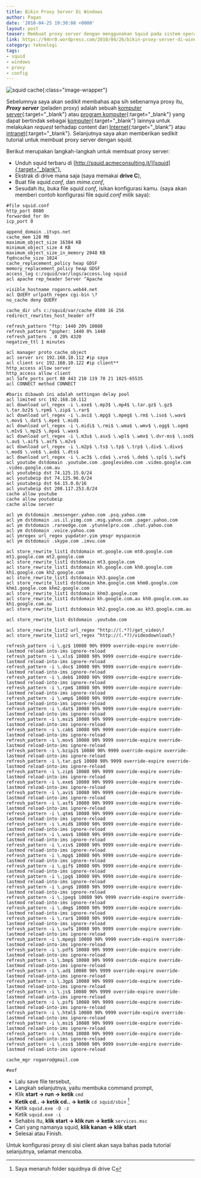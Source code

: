 ```yaml
---
title: Bikin Proxy Server Di Windows
author: Pagan
date: '2010-04-25 19:30:08 +0000'
layout: post
teaser: Membuat proxy server dengan menggunakan Squid pada sistem operasi Windows.
link: https://94nr0.wordpress.com/2010/04/26/bikin-proxy-server-di-windows/
category: teknologi
tags:
- squid
- windows
- proxy
- config
---
```


![squid cache][gambar]{:class="image-wrapper"}

Sebelumnya saya akan sedikit membahas apa sih sebenarnya proxy itu, ***Proxy server*** (peladen proxy) adalah sebuah [komputer server][ks]{:target="_blank"} atau [program komputer][pk]{:target="_blank"} yang dapat bertindak sebagai [komputer][pc]{:target="_blank"} lainnya untuk melakukan *request* terhadap content dari [Internet][inter]{:target="_blank"} atau [intranet][intra]{:target="_blank"}. Selanjutnya saya akan memberikan sedikit tutorial untuk membuat proxy server dengan squid.

Berikut merupakan langkah-langkah untuk membuat proxy server:

* Unduh squid terbaru di [http://squid.acmeconsulting.it/][squid]{:target="_blank"},
* Ekstrak di drive mana saja (saya memakai **drive C**),
* Buat file _squid.conf_, dan _mime.conf_,
* Sesudah itu, buka file _squid.conf_, isikan konfigurasi kamu. (saya akan memberi contoh konfigurasi file _squid.conf_ milik saya):

~~~
#file squid.conf
http_port 8080
forwarded_for On
icp_port 0
 
append_domain .itvps.net
cache_mem 128 MB
maximum_object_size 16384 KB
minimum_object_size 4 KB
maximum_object_size_in_memory 2048 KB
fqdncache_size 1024
cache_replacement_policy heap GDSF
memory_replacement_policy heap GDSF
access_log c:/squid/var/logs/access.log squid
acl apache rep_header Server ^Apache
 
visible_hostname roganro.web44.net
acl QUERY urlpath_regex cgi-bin \?
no_cache deny QUERY
 
cache_dir ufs c:/squid/var/cache 4500 16 256
redirect_rewrites_host_header off
 
refresh_pattern ^ftp: 1440 20% 10080
refresh_pattern ^gopher: 1440 0% 1440
refresh_pattern . 0 20% 4320
negative_ttl 1 minutes
 
acl manager proto cache_object
acl server src 192.168.10.112 #ip saya
acl client src 192.168.10.122 #ip client**
http_access allow server
http_access allow client
acl Safe_ports port 80 443 210 119 70 21 1025-65535
acl CONNECT method CONNECT
 
#baris dibawah ini adalah settingan delay pool
acl limited src 192.168.10.112
acl download url_regex -i \.exe$ \.mp3$ \.mp4$ \.tar.gz$ \.gz$ \.tar.bz2$ \.rpm$ \.zip$ \.rar$
acl download url_regex -i \.avi$ \.mpg$ \.mpeg$ \.rm$ \.iso$ \.wav$ \.mov$ \.dat$ \.mpe$ \.mid$
acl download url_regex -i \.midi$ \.rmi$ \.wma$ \.wmv$ \.ogg$ \.ogm$ \.m1v$ \.mp2$ \.mpa$ \.wax$
acl download url_regex -i \.m3u$ \.asx$ \.wpl$ \.wmx$ \.dvr-ms$ \.snd$ \.au$ \.aif$ \.asf$ \.m2v$
acl download url_regex -i \.m2p$ \.ts$ \.tp$ \.trp$ \.div$ \.divx$ \.mod$ \.vob$ \.aob$ \.dts$
acl download url_regex -i \.ac3$ \.cda$ \.vro$ \.deb$ \.spl$ \.swf$
acl youtube dstdomain .youtube.com .googlevideo.com .video.google.com .video.google.com.au
acl youtubeip dst 74.125.15.0/24
acl youtubeip dst 74.125.96.0/24
acl youtubeip dst 64.15.0.0/16
acl youtubeip dst 208.117.253.0/24
cache allow youtube
cache allow youtubeip
cache allow server
 
acl ym dstdomain .messenger.yahoo.com .psq.yahoo.com
acl ym dstdomain .us.il.yimg.com .msg.yahoo.com .pager.yahoo.com
acl ym dstdomain .rareedge.com .ytunnelpro.com .chat.yahoo.com
acl ym dstdomain .voice.yahoo.com
acl ymregex url_regex yupdater.yim ymsgr myspaceim
acl ym dstdomain .skype.com .imvu.com
 
acl store_rewrite_list1 dstdomain mt.google.com mt0.google.com mt1.google.com mt2.google.com
acl store_rewrite_list1 dstdomain mt3.google.com
acl store_rewrite_list1 dstdomain kh.google.com kh0.google.com kh1.google.com kh2.google.com
acl store_rewrite_list1 dstdomain kh3.google.com
acl store_rewrite_list1 dstdomain khm.google.com khm0.google.com khm1.google.com khm2.google.com
acl store_rewrite_list1 dstdomain khm3.google.com
acl store_rewrite_list1 dstdomain kh.google.com.au kh0.google.com.au kh1.google.com.au
acl store_rewrite_list1 dstdomain kh2.google.com.au kh3.google.com.au
 
acl store_rewrite_list dstdomain .youtube.com
 
acl store_rewrite_list2 url_regex ^http://(.*?)/get_video\?
acl store_rewrite_list2 url_regex ^http://(.*?)/videodownload\?
 
refresh_pattern -i \.gz$ 10080 90% 9999 override-expire override-lastmod reload-into-ims ignore-reload
refresh_pattern -i \.xls$ 10080 90% 9999 override-expire override-lastmod reload-into-ims ignore-reload
refresh_pattern -i \.doc$ 10080 90% 9999 override-expire override-lastmod reload-into-ims ignore-reload
refresh_pattern -i \.deb$ 10080 90% 9999 override-expire override-lastmod reload-into-ims ignore-reload
refresh_pattern -i \.rpm$ 10080 90% 9999 override-expire override-lastmod reload-into-ims ignore-reload
refresh_pattern -i \.wmp$ 10080 90% 9999 override-expire override-lastmod reload-into-ims ignore-reload
refresh_pattern -i \.dat$ 10080 90% 9999 override-expire override-lastmod reload-into-ims ignore-reload
refresh_pattern -i \.msi$ 10080 90% 9999 override-expire override-lastmod reload-into-ims ignore-reload
refresh_pattern -i \.cab$ 10080 90% 9999 override-expire override-lastmod reload-into-ims ignore-reload
refresh_pattern -i \.mov$ 10080 90% 9999 override-expire override-lastmod reload-into-ims ignore-reload
refresh_pattern -i \.bzip2$ 10080 90% 9999 override-expire override-lastmod reload-into-ims ignore-reload
refresh_pattern -i \.tar.gz$ 10080 90% 9999 override-expire override-lastmod reload-into-ims ignore-reload
refresh_pattern -i \.zip$ 10080 90% 9999 override-expire override-lastmod reload-into-ims ignore-reload
refresh_pattern -i \.exe$ 10080 90% 9999 override-expire override-lastmod reload-into-ims ignore-reload
refresh_pattern -i \.avi$ 10080 90% 9999 override-expire override-lastmod reload-into-ims ignore-reload
refresh_pattern -i \.asf$ 10080 90% 9999 override-expire override-lastmod reload-into-ims ignore-reload
refresh_pattern -i \.qtm$ 10080 90% 9999 override-expire override-lastmod reload-into-ims ignore-reload
refresh_pattern -i \.mid$ 10080 90% 9999 override-expire override-lastmod reload-into-ims ignore-reload
refresh_pattern -i \.wav$ 10080 90% 9999 override-expire override-lastmod reload-into-ims ignore-reload
refresh_pattern -i \.viv$ 10080 90% 9999 override-expire override-lastmod reload-into-ims ignore-reload
refresh_pattern -i \.mpg$ 10080 90% 9999 override-expire override-lastmod reload-into-ims ignore-reload
refresh_pattern -i \.gif$ 10080 90% 9999 override-expire override-lastmod reload-into-ims ignore-reload
refresh_pattern -i \.jpg$ 10080 90% 9999 override-expire override-lastmod reload-into-ims ignore-reload
refresh_pattern -i \.png$ 10080 90% 9999 override-expire override-lastmod reload-into-ims ignore-reload
refresh_pattern -i \.jpeg$ 10080 90% 9999 override-expire override-lastmod reload-into-ims ignore-reload
refresh_pattern -i \.dmg$ 10080 90% 9999 override-expire override-lastmod reload-into-ims ignore-reload
refresh_pattern -i \.rar$ 10080 90% 9999 override-expire override-lastmod reload-into-ims ignore-reload
refresh_pattern -i \.swf$ 10080 90% 9999 override-expire override-lastmod reload-into-ims ignore-reload
refresh_pattern -i \.mpeg$ 10080 90% 9999 override-expire override-lastmod reload-into-ims ignore-reload
refresh_pattern -i \.pdf$ 10080 90% 9999 override-expire override-lastmod reload-into-ims ignore-reload
refresh_pattern -i \.bmp$ 10080 90% 9999 override-expire override-lastmod reload-into-ims ignore-reload
refresh_pattern -i \.ad$ 10080 90% 9999 override-expire override-lastmod reload-into-ims ignore-reload
refresh_pattern -i \.3gp$ 10080 90% 9999 override-expire override-lastmod reload-into-ims ignore-reload
refresh_pattern -i \.js$ 10080 90% 9999 override-expire override-lastmod reload-into-ims ignore-reload
refresh_pattern -i \.psf$ 10080 90% 9999 override-expire override-lastmod reload-into-ims ignore-reload
refresh_pattern -i \.html$ 10080 90% 9999 override-expire override-lastmod reload-into-ims ignore-reload
refresh_pattern -i \.msi$ 10080 90% 9999 override-expire override-lastmod reload-into-ims ignore-reload
refresh_pattern -i \.htm$ 10080 90% 9999 override-expire override-lastmod reload-into-ims ignore-reload
refresh_pattern -i \.css$ 10080 90% 9999 override-expire override-lastmod reload-into-ims ignore-reload
 
cache_mgr roganro@gmail.com
 
#eof
~~~

* Lalu save file tersebut,
* Langkah selanjutnya, yaitu membuka command prompt,
* Klik **start → run → ketik** `cmd`
* **Ketik cd.. → ketik cd.. → ketik** `cd squid/sbin` [^1]
* Ketik `squid.exe -D -z`
* Ketik `squid.exe -i`
* Sehabis itu, **klik start → klik run → ketik** `services.msc`
* Cari yang namanya squid, **klik kanan → klik start**
* Selesai atau Finish.

Untuk konfigurasi proxy di sisi client akan saya bahas pada tutorial selanjutnya, selamat mencoba.

[^1]:
    Saya menaruh folder squidnya di drive C

[ks]: http://id.wikipedia.org/wiki/Server
[pk]: http://id.wikipedia.org/wiki/Program_komputer
[pc]: http://id.wikipedia.org/wiki/Komputer
[inter]: http://id.wikipedia.org/wiki/Internet
[intra]: http://id.wikipedia.org/wiki/Intranet
[squid]: http://squid.acmeconsulting.it/
[gambar]: http://94nr0.files.wordpress.com/2010/04/squid-cache_logo.jpg

